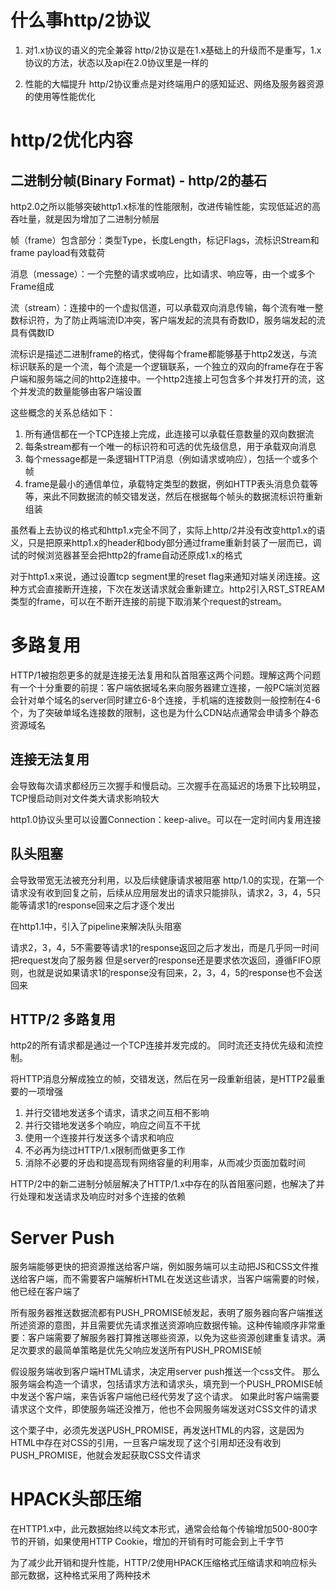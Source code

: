 # 什么事http/2协议

1. 对1.x协议的语义的完全兼容
http/2协议是在1.x基础上的升级而不是重写，1.x协议的方法，状态以及api在2.0协议里是一样的

2. 性能的大幅提升
http/2协议重点是对终端用户的感知延迟、网络及服务器资源的使用等性能优化

# http/2优化内容

## 二进制分帧(Binary Format) - http/2的基石

http2.0之所以能够突破http1.x标准的性能限制，改进传输性能，实现低延迟的高吞吐量，就是因为增加了二进制分帧层

帧（frame）包含部分：类型Type，长度Length，标记Flags，流标识Stream和frame payload有效载荷

消息（message）：一个完整的请求或响应，比如请求、响应等，由一个或多个Frame组成

流（stream）：连接中的一个虚拟信道，可以承载双向消息传输，每个流有唯一整数标识符，为了防止两端流ID冲突，客户端发起的流具有奇数ID，服务端发起的流具有偶数ID

流标识是描述二进制frame的格式，使得每个frame都能够基于http2发送，与流标识联系的是一个流，每个流是一个逻辑联系，一个独立的双向的frame存在于客户端和服务端之间的http2连接中。一个http2连接上可包含多个并发打开的流，这个并发流的数量能够由客户端设置

这些概念的关系总结如下：
1. 所有通信都在一个TCP连接上完成，此连接可以承载任意数量的双向数据流
2. 每条stream都有一个唯一的标识符和可选的优先级信息，用于承载双向消息
3. 每个message都是一条逻辑HTTP消息（例如请求或响应），包括一个或多个帧
4. frame是最小的通信单位，承载特定类型的数据，例如HTTP表头消息负载等等，来此不同数据流的帧交错发送，然后在根据每个帧头的数据流标识符重新组装

虽然看上去协议的格式和http1.x完全不同了，实际上http/2并没有改变http1.x的语义，只是把原来http1.x的header和body部分通过frame重新封装了一层而已，调试的时候浏览器甚至会把http2的frame自动还原成1.x的格式

对于http1.x来说，通过设置tcp segment里的reset flag来通知对端关闭连接。这种方式会直接断开连接，下次在发送请求就会重新建立。http2引入RST_STREAM类型的frame，可以在不断开连接的前提下取消某个request的stream。

# 多路复用
HTTP/1被抱怨更多的就是连接无法复用和队首阻塞这两个问题。理解这两个问题有一个十分重要的前提：客户端依据域名来向服务器建立连接，一般PC端浏览器会针对单个域名的server同时建立6-8个连接，手机端的连接数则一般控制在4-6个，为了突破单域名连接数的限制，这也是为什么CDN站点通常会申请多个静态资源域名

## 连接无法复用
会导致每次请求都经历三次握手和慢启动。三次握手在高延迟的场景下比较明显，TCP慢启动则对文件类大请求影响较大

http1.0协议头里可以设置Connection：keep-alive。可以在一定时间内复用连接

## 队头阻塞

会导致带宽无法被充分利用，以及后续健康请求被阻塞
http/1.0的实现，在第一个请求没有收到回复之前，后续从应用层发出的请求只能排队，请求2，3，4，5只能等请求1的response回来之后才逐个发出

在http1.1中，引入了pipeline来解决队头阻塞

请求2，3，4，5不需要等请求1的response返回之后才发出，而是几乎同一时间把request发向了服务器
但是server的response还是要求依次返回，遵循FIFO原则，也就是说如果请求1的response没有回来，2，3，4，5的response也不会送回来

## HTTP/2 多路复用

http2的所有请求都是通过一个TCP连接并发完成的。
同时流还支持优先级和流控制。

将HTTP消息分解成独立的帧，交错发送，然后在另一段重新组装，是HTTP2最重要的一项增强
1. 并行交错地发送多个请求，请求之间互相不影响
2. 并行交错地发送多个响应，响应之间互不干扰
3. 使用一个连接并行发送多个请求和响应
4. 不必再为绕过HTTP/1.x限制而做更多工作
5. 消除不必要的牙齿和提高现有网络容量的利用率，从而减少页面加载时间

HTTP/2中的新二进制分帧层解决了HTTP/1.x中存在的队首阻塞问题，也解决了并行处理和发送请求及响应时对多个连接的依赖

# Server Push
服务端能够更快的把资源推送给客户端，例如服务端可以主动把JS和CSS文件推送给客户端，而不需要客户端解析HTML在发送这些请求，当客户端需要的时候，他已经在客户端了

所有服务器推送数据流都有PUSH_PROMISE帧发起，表明了服务器向客户端推送所述资源的意图，并且需要优先请求推送资源响应数据传输。这种传输顺序非常重要：客户端需要了解服务器打算推送哪些资源，以免为这些资源创建重复请求。满足次要求的最简单策略是优先父响应发送所有PUSH_PROMISE帧

假设服务端收到客户端HTML请求，决定用server push推送一个css文件。
那么服务端会构造一个请求，包括请求方法和请求头，填充到一个PUSH_PROMISE帧中发送个客户端，来告诉客户端他已经代劳发了这个请求。
如果此时客户端需要请求这个文件，即使服务端还没推万，他也不会网服务端发送对CSS文件的请求

这个栗子中，必须先发送PUSH_PROMISE，再发送HTML的内容，这是因为HTML中存在对CSS的引用，一旦客户端发现了这个引用却还没有收到PUSH_PROMISE，他就会发起获取CSS文件请求

# HPACK头部压缩
在HTTP1.x中，此元数据始终以纯文本形式，通常会给每个传输增加500-800字节的开销，如果使用HTTP Cookie，增加的开销有时可能会到上千字节

为了减少此开销和提升性能，HTTP/2使用HPACK压缩格式压缩请求和响应标头部元数据，这种格式采用了两种技术

